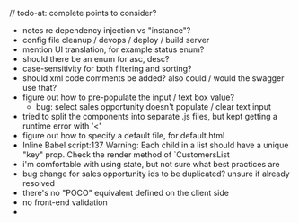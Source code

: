 // todo-at: complete
points to consider?
- notes re dependency injection vs "instance"?
- config file cleanup / devops / deploy / build server
- mention UI translation, for example status enum?
- should there be an enum for asc, desc?
- case-sensitivity for both filtering and sorting?
- should xml code comments be added? also could / would the swagger use that?
- figure out how to pre-populate the input / text box value?
  - bug: select sales opportunity doesn't populate / clear text input
- tried to split the components into separate .js files, but kept getting a runtime error with '<'
- figure out how to specify a default file, for default.html
- Inline Babel script:137 Warning: Each child in a list should have a unique "key" prop. Check the render method of `CustomersList
- i'm comfortable with using state, but not sure what best practices are
- bug change for sales opportunity ids to be duplicated? unsure if already resolved
- there's no "POCO" equivalent defined on the client side
- no front-end validation
- 